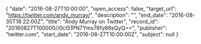 {
  "date": "2016-08-27T10:00:00", 
  "open_access": false, 
  "target_url": "https://twitter.com/andy_murray/", 
  "description": "", 
  "end_date": "2016-08-30T18:22:00Z", 
  "title": "Andy Murray on Twitter", 
  "record_id": "20160827T100000//0cI51PN7Ymx76fy66sQyQ==", 
  "publisher": "twitter.com", 
  "start_date": "2016-08-27T10:00:00Z", 
  "subject": null
}

